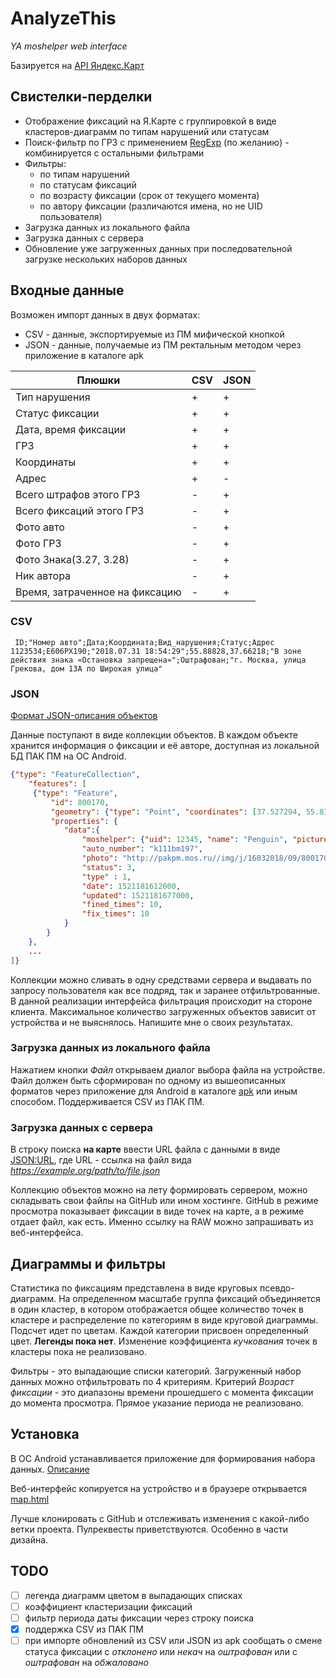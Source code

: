 # AnalyzeThis
_YA moshelper web interface_

Базируется на [API Яндекс.Карт](https://tech.yandex.ru/maps/)

## Свистелки-перделки
* Отображение фиксаций на Я.Карте с группировкой в виде кластеров-диаграмм по типам нарушений или статусам
* Поиск-фильтр по ГРЗ с применением [RegExp](https://developer.mozilla.org/en-US/docs/Web/JavaScript/Reference/Global_Objects/RegExp) (по желанию) - комбинируется с остальными фильтрами
* Фильтры:
  * по типам нарушений
  * по статусам фиксаций
  * по возрасту фиксации (срок от текущего момента)
  * по автору фиксации (различаются имена, но не UID пользователя)
 * Загрузка данных из локального файла
 * Загрузка данных с сервера
 * Обновление уже загруженных данных при последовательной загрузке нескольких наборов данных
 
 ## Входные данные
 Возможен импорт данных в двух форматах:
 * CSV - данные, экспортируемые из ПМ мифической кнопкой
 * JSON - данные, получаемые из ПМ ректальным методом через приложение в каталоге apk
 
Плюшки|CSV|JSON
------|---|----
Тип нарушения|+|+
Статус фиксации|+|+
Дата, время фиксации|+|+
ГРЗ|+|+
Координаты|+|+
Адрес|+|-
Всего штрафов этого ГРЗ|-|+
Всего фиксаций этого ГРЗ|-|+
Фото авто|-|+
Фото ГРЗ|-|+
Фото Знака(3.27, 3.28)|-|+
Ник автора|-|+
Время, затраченное на фиксацию|-|+
 
### CSV 
```csv 
 ID;"Номер авто";Дата;Координата;Вид_нарушения;Статус;Адрес
1123534;E606PX190;"2018.07.31 18:54:29";55.88828,37.66218;"В зоне действия знака «Остановка запрещена»";Оштрафован;"г. Москва, улица Грекова, дом 13А по Широкая улица"
```
### JSON
 [Формат JSON-описания объектов](https://tech.yandex.ru/maps/doc/jsapi/2.1/dg/concepts/object-manager/frontend-docpage/#concept_csl_v4p_fbb)

Данные поступают в виде коллекции объектов. 
В каждом объекте хранится информация о фиксации и её авторе, доступная из локальной БД ПАК ПМ на ОС Android. 

```json
{"type": "FeatureCollection",
    "features": [
     {"type": "Feature", 
         "id": 800170, 
         "geometry": {"type": "Point", "coordinates": [37.527294, 55.83938]}, 
         "properties": {
            "data":{
                "moshelper": {"uid": 12345, "name": "Penguin", "picture": "http://pakpm.mos.ru/img/ava/c4d5aad4d24a2b093a5564fa547a46b8.jpeg" },
                "auto_number": "k111bm197",
                "photo": "http://pakpm.mos.ru//img/j/16032018/09/800170/small/672004aa346f1b3a3d5aa6a236d5ac0b.jpeg",
                "status": 3,
                "type" : 1,
                "date": 1521181612000,
                "updated": 1521181677000,
                "fined_times": 10,
                "fix_times": 10
            }
        }
    },   
    ...
]}

```
Коллекции можно сливать в одну средствами сервера и выдавать по запросу пользователя как все подряд, так и заранее отфильтрованные. В данной реализации интерфейса фильтрация происходит на стороне клиента. Максимальное количество загруженных объектов зависит от устройства и не выяснялось. Напишите мне о своих результатах.

### Загрузка данных из локального файла
Нажатием кнопки _Файл_ открываем диалог выбора файла на устройстве. Файл должен быть сформирован по одному из вышеописанных форматов через приложение для Android в каталоге [apk](/apk) или иным способом. Поддерживается CSV из ПАК ПМ.

### Загрузка данных с сервера
В строку поиска **на карте** ввести URL файла с данными в виде <JSON:URL>, где URL - ссылка на файл вида _https://example.org/path/to/file.json_

Коллекцию объектов можно на лету формировать сервером, можно складывать свои файлы на GitHub или ином хостинге. GitHub в режиме просмотра показывает фиксации в виде точек на карте, а в режиме <RAW> отдает файл, как есть. Именно ссылку на RAW можно запрашивать из веб-интерфейса.
  
## Диаграммы и фильтры
Статистика по фиксациям представлена в виде круговых псевдо-диаграмм. На определенном масштабе группа фиксаций объединяется в один кластер, в котором отображается общее количество точек в кластере и распределение по категориям в виде круговой диаграммы. Подсчет идет по цветам. Каждой категории присвоен определенный цвет. **Легенды пока нет**. Изменение коэффициента _кучкования_ точек в кластеры пока не реализовано.

Фильтры - это выпадающие списки категорий. Загруженный набор данных можно отфильтровать по 4 критериям. Критерий _Возраст фиксации_ - это диапазоны времени прошедшего с момента фиксации до момента просмотра. Прямое указание периода не реализовано.

## Установка
В ОС Android устанавливается приложение для формирования набора данных. [Описание](https://telegra.ph/Kabinetec-nuzhnyj-v30-07-05)

Веб-интерфейс копируется на устройство и в браузере открывается [map.html](/map.html)

Лучше клонировать с GitHub и отслеживать изменения с какой-либо ветки проекта. Пулреквесты приветствуются. Особенно в части дизайна.

## TODO
- [ ] легенда диаграмм цветом в выпадающих списках
- [ ] коэффициент кластеризации фиксаций
- [ ] фильтр периода даты фиксации через строку поиска
- [x] поддержка CSV из ПАК ПМ
- [ ] при импорте обновлений из CSV или JSON из apk сообщать о смене статуса фиксации с _отклонено_ или _некач_ на _оштрафован_ или с _оштрафован_ на _обжаловано_
